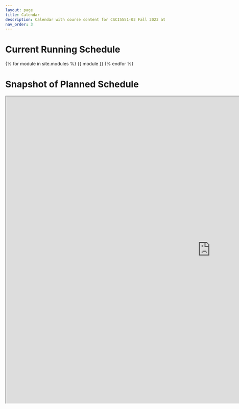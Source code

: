 ```yaml
---
layout: page
title: Calendar
description: Calendar with course content for CSCI5551-02 Fall 2023 at the University of Minnesota.
nav_order: 3
---
```

# Current Running Schedule
{% for module in site.modules %}
{{ module }}
{% endfor %}

<h1> Snapshot of Planned Schedule </h1>
<div>
<iframe src="https://docs.google.com/spreadsheets/d/e/2PACX-1vSkQMklHg9700JewJbMwF7d5ZNibp5xxygNXpBAZf7CrqoS7RUwBQDwx6HaZtIuJFsWYmn8DNKjOJoz/pubhtml?gid=0&amp;single=true&amp;widget=true&amp;headers=false"; width="1280"; height="960"></iframe>

</div>